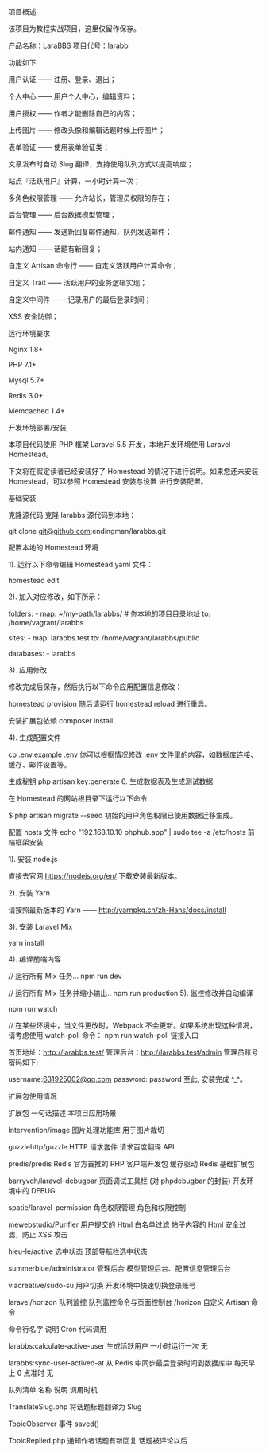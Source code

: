 项目概述

该项目为教程实战项目，这里仅留作保存。

产品名称：LaraBBS 项目代号：larabb

功能如下

用户认证 —— 注册、登录、退出； 

个人中心 —— 用户个人中心，编辑资料； 

用户授权 —— 作者才能删除自己的内容； 

上传图片 —— 修改头像和编辑话题时候上传图片； 

表单验证 —— 使用表单验证类； 

文章发布时自动 Slug 翻译，支持使用队列方式以提高响应； 

站点『活跃用户』计算，一小时计算一次； 

多角色权限管理 —— 允许站长，管理员权限的存在； 

后台管理 —— 后台数据模型管理； 

邮件通知 —— 发送新回复邮件通知，队列发送邮件； 

站内通知 —— 话题有新回复； 

自定义 Artisan 命令行 —— 自定义活跃用户计算命令； 

自定义 Trait —— 活跃用户的业务逻辑实现； 

自定义中间件 —— 记录用户的最后登录时间； 

XSS 安全防御； 

运行环境要求

Nginx 1.8+ 

PHP 7.1+ 

Mysql 5.7+ 

Redis 3.0+ 

Memcached 1.4+ 



开发环境部署/安装

本项目代码使用 PHP 框架 Laravel 5.5 开发，本地开发环境使用 Laravel Homestead。

下文将在假定读者已经安装好了 Homestead 的情况下进行说明。如果您还未安装 Homestead，可以参照 Homestead 安装与设置 进行安装配置。

基础安装

克隆源代码
克隆 larabbs 源代码到本地：

git clone git@github.com:endingman/larabbs.git


配置本地的 Homestead 环境


1). 运行以下命令编辑 Homestead.yaml 文件：

homestead edit 

2). 加入对应修改，如下所示：

folders: - map: ~/my-path/larabbs/ # 你本地的项目目录地址 to: /home/vagrant/larabbs

sites: - map: larabbs.test to: /home/vagrant/larabbs/public

databases: - larabbs 

3). 应用修改

修改完成后保存，然后执行以下命令应用配置信息修改：

homestead provision 随后请运行 homestead reload 进行重启。

安装扩展包依赖
composer install 

4). 生成配置文件

cp .env.example .env 你可以根据情况修改 .env 文件里的内容，如数据库连接、缓存、邮件设置等。

生成秘钥
php artisan key:generate 6. 生成数据表及生成测试数据

在 Homestead 的网站根目录下运行以下命令

$ php artisan migrate --seed 初始的用户角色权限已使用数据迁移生成。

配置 hosts 文件
echo "192.168.10.10 phphub.app" | sudo tee -a /etc/hosts 前端框架安装

1). 安装 node.js

直接去官网 https://nodejs.org/en/ 下载安装最新版本。

2). 安装 Yarn

请按照最新版本的 Yarn —— http://yarnpkg.cn/zh-Hans/docs/install

3). 安装 Laravel Mix

yarn install 

4). 编译前端内容

// 运行所有 Mix 任务... npm run dev

// 运行所有 Mix 任务并缩小输出.. npm run production 5). 监控修改并自动编译

npm run watch

// 在某些环境中，当文件更改时，Webpack 不会更新。如果系统出现这种情况，请考虑使用 watch-poll 命令： npm run watch-poll 链接入口

首页地址：http://larabbs.test/ 管理后台：http://larabbs.test/admin 管理员账号密码如下:

username:631925002@qq.com password: password 至此, 安装完成 ^_^。

扩展包使用情况

扩展包	一句话描述	本项目应用场景 

Intervention/image	图片处理功能库	用于图片裁切 

guzzlehttp/guzzle	HTTP 请求套件	请求百度翻译 API 

predis/predis	Redis 官方首推的 PHP 客户端开发包	缓存驱动 Redis 基础扩展包 

barryvdh/laravel-debugbar	页面调试工具栏 (对 phpdebugbar 的封装)	开发环境中的 DEBUG 

spatie/laravel-permission	角色权限管理	角色和权限控制 

mewebstudio/Purifier	用户提交的 Html 白名单过滤	帖子内容的 Html 安全过滤，防止 XSS 攻击 

hieu-le/active	选中状态	顶部导航栏选中状态 

summerblue/administrator	管理后台	模型管理后台、配置信息管理后台 

viacreative/sudo-su	用户切换	开发环境中快速切换登录账号 

laravel/horizon	队列监控	队列监控命令与页面控制台 /horizon 自定义 Artisan 命令

命令行名字	说明	Cron	代码调用 

larabbs:calculate-active-user	生成活跃用户	一小时运行一次	无 

larabbs:sync-user-actived-at	从 Redis 中同步最后登录时间到数据库中	每天早上 0 点准时	无 

队列清单 名称	说明	调用时机 

TranslateSlug.php	将话题标题翻译为 Slug	

TopicObserver 事件 saved() 

TopicReplied.php	通知作者话题有新回复	话题被评论以后
